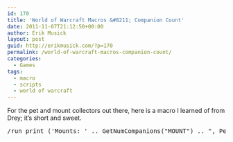 ```yaml
---
id: 170
title: 'World of Warcraft Macros &#8211; Companion Count'
date: 2011-11-07T21:12:50+00:00
author: Erik Musick
layout: post
guid: http://erikmusick.com/?p=170
permalink: /world-of-warcraft-macros-companion-count/
categories:
  - Games
tags:
  - macro
  - scripts
  - world of warcraft
---
```

For the pet and mount collectors out there, here is a macro I learned of from Drey; it&#8217;s short and sweet.

<pre>/run print ('Mounts: ' .. GetNumCompanions("MOUNT") .. ", Pets: " .. GetNumCompanions("CRITTER"))</pre>